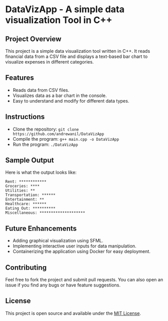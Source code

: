 # DataVizApp - A simple data visualization Tool in C++

## Project Overview
This project is a simple data visualization tool written in C++. It reads financial data from a CSV file and displays a text-based bar chart to visualize expenses in different categories.

## Features
- Reads data from CSV files.
- Visualizes data as a bar chart in the console.
- Easy to understand and modify for different data types.

## Instructions
- Clone the repository:
  `git clone https://github.com/andrewanil/DataVizApp`
- Compile the program:
  `g++ main.cpp -o DataVizApp`
- Run the program:
  `./DataVizApp`

## Sample Output
Here is what the output looks like:
```
Rent: ************
Groceries: ****
Utilities: **
Transportation: ******
Entertainment: **
Healthcare: ******
Eating Out: **********
Miscellaneous: ********************
```

## Future Enhancements
- Adding graphical visualization using SFML.
- Implementing interactive user inputs for data manipulation.
- Containerizing the application using Docker for easy deployment.

## Contributing
Feel free to fork the project and submit pull requests. You can also open an issue if you find any bugs or have feature suggestions.

## License
This project is open source and available under the [MIT License](https://github.com/andrewanil/DataVizApp/blob/b46cb399952c0ac4723e9297e77f97c8a3267696/LICENSE).
